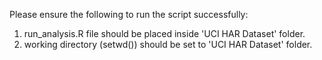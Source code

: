 Please ensure the following to run the script successfully:
1. run_analysis.R file should be placed inside 'UCI HAR Dataset' folder.
2. working directory (setwd()) should be set to 'UCI HAR Dataset' folder.
